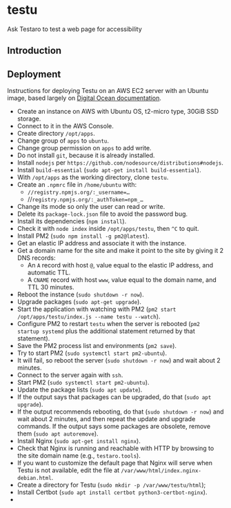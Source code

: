 # testu
Ask Testaro to test a web page for accessibility

## Introduction

## Deployment

Instructions for deploying Testu on an AWS EC2 server with an Ubuntu image, based largely on [Digital Ocean documentation](https://www.digitalocean.com/community/tutorials/how-to-set-up-a-node-js-application-for-production-on-ubuntu-20-04).

- Create an instance on AWS with Ubuntu OS, t2-micro type, 30GiB SSD storage.
- Connect to it in the AWS Console.
- Create directory `/opt/apps`.
- Change group of `apps` to `ubuntu`.
- Change group permission on `apps` to add write.
- Do not install `git`, because it is already installed.
- Install `nodejs` per `https://github.com/nodesource/distributions#nodejs`.
- Install `build-essential` (`sudo apt-get install build-essential`).
- With `/opt/apps` as the working directory, clone `testu`.
- Create an `.npmrc` file in `/home/ubuntu` with:
    - `//registry.npmjs.org/:_username=…`
    - //`registry.npmjs.org/:_authToken=npm_…`
- Change its mode so only the user can read or write.
- Delete its `package-lock.json` file to avoid the password bug.
- Install its dependencies (`npm install`).
- Check it with `node index` inside `/opt/apps/testu`, then `^C` to quit.
- Install PM2 (`sudo npm install -g pm2@latest`).
- Get an elastic IP address and associate it with the instance.
- Get a domain name for the site and make it point to the site by giving it 2 DNS records:
    - An `A` record with host `@`, value equal to the elastic IP address, and automatic TTL.
    - A `CNAME` record with host `www`, value equal to the domain name, and TTL 30 minutes.
- Reboot the instance (`sudo shutdown -r now`).
- Upgrade packages (`sudo apt-get upgrade`).
- Start the application with watching with PM2 (`pm2 start /opt/apps/testu/index.js --name testu --watch`).
- Configure PM2 to restart `testu` when the server is rebooted (`pm2 startup systemd` plus the additional statement returned by that statement).
- Save the PM2 process list and environments (`pm2 save`).
- Try to start PM2 (`sudo systemctl start pm2-ubuntu`).
- It will fail, so reboot the server (`sudo shutdown -r now`) and wait about 2 minutes.
- Connect to the server again with `ssh`.
- Start PM2 (`sudo systemctl start pm2-ubuntu`).
- Update the package lists (`sudo apt update`).
- If the output says that packages can be upgraded, do that (`sudo apt upgrade`).
- If the output recommends rebooting, do that (`sudo shutdown -r now`) and wait about 2 minutes, and then repeat the update and upgrade commands. If the output says some packages are obsolete, remove them (`sudo apt autoremove`).
- Install Nginx (`sudo apt-get install nginx`).
- Check that Nginx is running and reachable with HTTP by browsing to the site domain name (e.g., `testaro.tools`).
- If you want to customize the default page that Nginx will serve when Testu is not available, edit the file at `/var/www/html/index.nginx-debian.html`.
- Create a directory for Testu (`sudo mkdir -p /var/www/testu/html`);
- Install Certbot (`sudo apt install certbot python3-certbot-nginx`).
-
